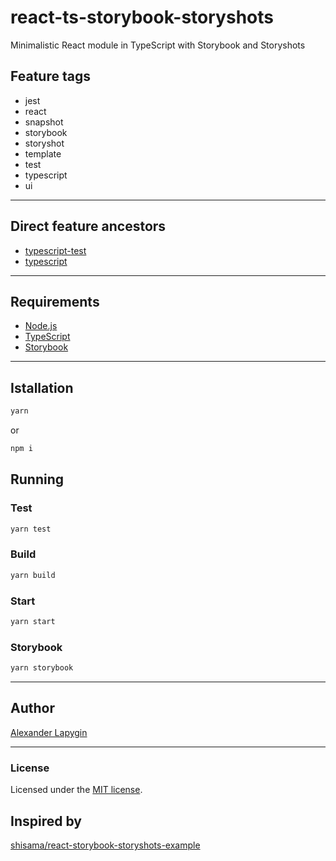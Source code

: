 # react-ts-storybook-storyshots

Minimalistic React module in TypeScript with Storybook and Storyshots

## Feature tags

- jest
- react
- snapshot
- storybook
- storyshot
- template
- test
- typescript
- ui

---

## Direct feature ancestors

- [typescript-test](https://github.com/softspider/typescript-test)
- [typescript](https://github.com/softspider/typescript)

---

## Requirements

* [Node.js](https://nodejs.org/en/download/package-manager/)
* [TypeScript](https://www.typescriptlang.org/)
* [Storybook](https://storybook.js.org/docs/guides/quick-start-guide/)

---

## Istallation

```sh
yarn
```

or

```sh
npm i
```


## Running

### Test

```sh
yarn test
```

### Build

```sh
yarn build
```

### Start

```sh
yarn start
```

### Storybook

```sh
yarn storybook
```

---

## Author

[Alexander Lapygin](https://github.com/AlexanderLapygin)

---

### License

Licensed under the [MIT license](./LICENSE).


## Inspired by

[shisama/react-storybook-storyshots-example](https://github.com/shisama/react-storybook-storyshots-example)
